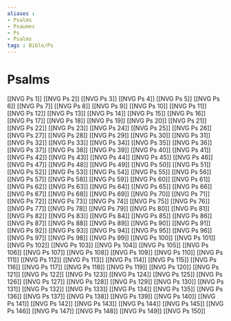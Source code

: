 ```yaml
---
aliases : 
- Psalms
- Psaumes
- Ps
- Psalms
tags : Bible/Ps
---
```


# Psalms

[[NVG Ps 1]]
[[NVG Ps 2]]
[[NVG Ps 3]]
[[NVG Ps 4]]
[[NVG Ps 5]]
[[NVG Ps 6]]
[[NVG Ps 7]]
[[NVG Ps 8]]
[[NVG Ps 9]]
[[NVG Ps 10]]
[[NVG Ps 11]]
[[NVG Ps 12]]
[[NVG Ps 13]]
[[NVG Ps 14]]
[[NVG Ps 15]]
[[NVG Ps 16]]
[[NVG Ps 17]]
[[NVG Ps 18]]
[[NVG Ps 19]]
[[NVG Ps 20]]
[[NVG Ps 21]]
[[NVG Ps 22]]
[[NVG Ps 23]]
[[NVG Ps 24]]
[[NVG Ps 25]]
[[NVG Ps 26]]
[[NVG Ps 27]]
[[NVG Ps 28]]
[[NVG Ps 29]]
[[NVG Ps 30]]
[[NVG Ps 31]]
[[NVG Ps 32]]
[[NVG Ps 33]]
[[NVG Ps 34]]
[[NVG Ps 35]]
[[NVG Ps 36]]
[[NVG Ps 37]]
[[NVG Ps 38]]
[[NVG Ps 39]]
[[NVG Ps 40]]
[[NVG Ps 41]]
[[NVG Ps 42]]
[[NVG Ps 43]]
[[NVG Ps 44]]
[[NVG Ps 45]]
[[NVG Ps 46]]
[[NVG Ps 47]]
[[NVG Ps 48]]
[[NVG Ps 49]]
[[NVG Ps 50]]
[[NVG Ps 51]]
[[NVG Ps 52]]
[[NVG Ps 53]]
[[NVG Ps 54]]
[[NVG Ps 55]]
[[NVG Ps 56]]
[[NVG Ps 57]]
[[NVG Ps 58]]
[[NVG Ps 59]]
[[NVG Ps 60]]
[[NVG Ps 61]]
[[NVG Ps 62]]
[[NVG Ps 63]]
[[NVG Ps 64]]
[[NVG Ps 65]]
[[NVG Ps 66]]
[[NVG Ps 67]]
[[NVG Ps 68]]
[[NVG Ps 69]]
[[NVG Ps 70]]
[[NVG Ps 71]]
[[NVG Ps 72]]
[[NVG Ps 73]]
[[NVG Ps 74]]
[[NVG Ps 75]]
[[NVG Ps 76]]
[[NVG Ps 77]]
[[NVG Ps 78]]
[[NVG Ps 79]]
[[NVG Ps 80]]
[[NVG Ps 81]]
[[NVG Ps 82]]
[[NVG Ps 83]]
[[NVG Ps 84]]
[[NVG Ps 85]]
[[NVG Ps 86]]
[[NVG Ps 87]]
[[NVG Ps 88]]
[[NVG Ps 89]]
[[NVG Ps 90]]
[[NVG Ps 91]]
[[NVG Ps 92]]
[[NVG Ps 93]]
[[NVG Ps 94]]
[[NVG Ps 95]]
[[NVG Ps 96]]
[[NVG Ps 97]]
[[NVG Ps 98]]
[[NVG Ps 99]]
[[NVG Ps 100]]
[[NVG Ps 101]]
[[NVG Ps 102]]
[[NVG Ps 103]]
[[NVG Ps 104]]
[[NVG Ps 105]]
[[NVG Ps 106]]
[[NVG Ps 107]]
[[NVG Ps 108]]
[[NVG Ps 109]]
[[NVG Ps 110]]
[[NVG Ps 111]]
[[NVG Ps 112]]
[[NVG Ps 113]]
[[NVG Ps 114]]
[[NVG Ps 115]]
[[NVG Ps 116]]
[[NVG Ps 117]]
[[NVG Ps 118]]
[[NVG Ps 119]]
[[NVG Ps 120]]
[[NVG Ps 121]]
[[NVG Ps 122]]
[[NVG Ps 123]]
[[NVG Ps 124]]
[[NVG Ps 125]]
[[NVG Ps 126]]
[[NVG Ps 127]]
[[NVG Ps 128]]
[[NVG Ps 129]]
[[NVG Ps 130]]
[[NVG Ps 131]]
[[NVG Ps 132]]
[[NVG Ps 133]]
[[NVG Ps 134]]
[[NVG Ps 135]]
[[NVG Ps 136]]
[[NVG Ps 137]]
[[NVG Ps 138]]
[[NVG Ps 139]]
[[NVG Ps 140]]
[[NVG Ps 141]]
[[NVG Ps 142]]
[[NVG Ps 143]]
[[NVG Ps 144]]
[[NVG Ps 145]]
[[NVG Ps 146]]
[[NVG Ps 147]]
[[NVG Ps 148]]
[[NVG Ps 149]]
[[NVG Ps 150]]
